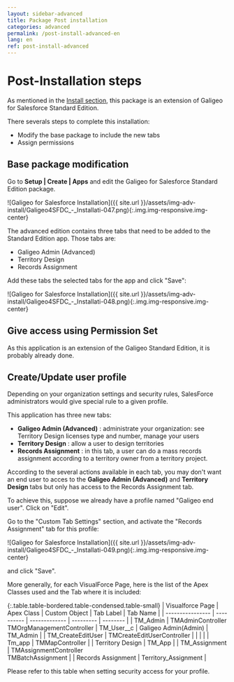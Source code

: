 ```yaml
---
layout: sidebar-advanced
title: Package Post installation
categories: advanced
permalink: /post-install-advanced-en
lang: en
ref: post-install-advanced
---
```


# Post-Installation steps

As mentioned in the [Install section](/install-advanced-en), this package is an extension of Galigeo for Salesforce Standard Edition.

There severals steps to complete this installation:

- Modify the base package to include the new tabs
- Assign permissions

## Base package modification

Go to **Setup | Create | Apps** 
and edit the Galigeo for Salesforce Standard Edition package.

![Galigeo for Salesforce Installation]({{ site.url }}/assets/img-adv-install/Galigeo4SFDC_-_Installati-047.png){:.img.img-responsive.img-center}

The advanced edition contains three tabs that need to be added to the Standard Edition app. Those tabs are:

- Galigeo Admin (Advanced)
- Territory Design
- Records Assignment

Add these tabs the selected tabs for the app and click "Save":

![Galigeo for Salesforce Installation]({{ site.url }}/assets/img-adv-install/Galigeo4SFDC_-_Installati-048.png){:.img.img-responsive.img-center}

## Give access using Permission Set

As this application is an extension of the Galigeo Standard Edition, it is probably already done.

## Create/Update user profile

Depending on your organization settings and security rules, SalesForce administrators would give special rule to a given profile.

This application has three new tabs:

- **Galigeo Admin (Advanced)** : administrate your organization: see Territory Design licenses type and number, manage your users
- **Territory Design** : allow a user to design territories
- **Records Assignment** : in this tab, a user can do a mass records assignment according to a territory owner from a territory project.

According to the several actions available in each tab, you may don't want an end user to acces to the **Galigeo Admin (Advanced)** and **Territory Design** tabs but only has access to the Records Assignment tab.

To achieve this, suppose we already have a profile named "Galigeo end user". Click on "Edit".

Go to the "Custom Tab Settings" section, and activate the "Records Assignment" tab for this profile:

![Galigeo for Salesforce Installation]({{ site.url }}/assets/img-adv-install/Galigeo4SFDC_-_Installati-049.png){:.img.img-responsive.img-center}

and click "Save".

More generally, for each VisualForce Page, here is the list of the Apex Classes used and the Tab where it is included:

{:.table.table-bordered.table-condensed.table-small}
| Visualforce Page | Apex Class | Custom Object | Tab Label | Tab Name |
| ---------------- | ---------- | ------------- | --------- | -------- |
| TM_Admin				 | TMAdminController <br> TMOrgManagementController | TM_User__c | Galigeo Admin(Admin) | TM_Admin |
| TM_CreateEditUser | TMCreateEditUserController |  |  |  |
| Tm_app				 | TMMapController |  | Territory Design | TM_App |
| TM_Assignment		| TMAssignmentController <br> TMBatchAssignment |  | Records Assignment | Territory_Assignment |

Please refer to this table when setting security access for your profile.

